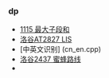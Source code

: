 ### dp
* [1115 最大子段和](luogu1115.cpp)
* [洛谷AT2827 LIS](luogu_at_2827.cpp)
* [中英文识别] (cn_en.cpp)
* [洛谷2437 蜜蜂路线](luogu_2437.cpp)
* 